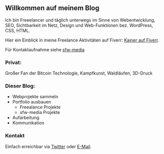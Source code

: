## Willkommen auf meinem Blog

Ich bin Freeelancer und täglich unterwegs im Sinne von Webentwicklung, SEO, Sichtbarkeit im Netz, Design und Web-Funktionen bez. WordPress, CSS, HTML. 

Hier ein Einblick in meine Freelance Aktivitäten auf Fiverr: [Kainer auf Fiverr](https://www.fiverr.com/kainer).

Für Kontaktaufnahme siehe [sfw-media](https://sfw-media.de/kontakt-aufnehmen/)


### Privat:

Großer Fan der Bitcoin Technologie, Kampfkunst, Waldläufen, 3D-Druck




### Dieser Blog:

- Webprojekte sammeln
- Portfolio ausbauen
  - Freealance Projekte
  - sfw-media Projekte
- Aufarbeitung
- Kommunikation



### Kontakt

Einfach erreichbar via [Twitter](https://twitter.com/kainerweissmann) oder [E-Mail](mailto:kai@kwman.de).
